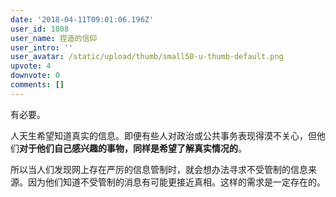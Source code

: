 ```yaml
---
date: '2018-04-11T09:01:06.196Z'
user_id: 1808
user_name: 捏造的信仰
user_intro: ''
user_avatar: /static/upload/thumb/small50-u-thumb-default.png
upvote: 4
downvote: 0
comments: []
---
```


有必要。

人天生希望知道真实的信息。即便有些人对政治或公共事务表现得漠不关心，但他们**对于他们自己感兴趣的事物，同样是希望了解真实情况的**。

所以当人们发现网上存在严厉的信息管制时，就会想办法寻求不受管制的信息来源。因为他们知道不受管制的消息有可能更接近真相。这样的需求是一定存在的。
